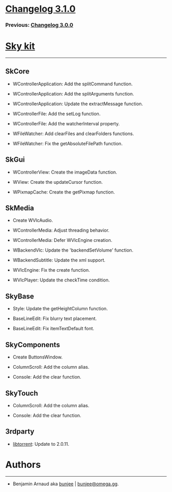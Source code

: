 # [Changelog 3.1.0](https://omega.gg/Sky/changes/2.1.0.html)

### Previous: [Changelog 3.0.0](3.0.0.html)

# [Sky kit](https://omega.gg/Sky)
---

## SkCore

- WControllerApplication: Add the splitCommand function.

- WControllerApplication: Add the splitArguments function.

- WControllerApplication: Update the extractMessage function.

- WControllerFile: Add the setLog function.

- WControllerFile: Add the watcherInterval property.

- WFileWatcher: Add clearFiles and clearFolders functions.

- WFileWatcher: Fix the getAbsoluteFilePath function.


## SkGui

- WControllerView: Create the imageData function.

- WView: Create the updateCursor function.

- WPixmapCache: Create the getPixmap function.


## SkMedia

- Create WVlcAudio.

- WControllerMedia: Adjust threading behavior.

- WControllerMedia: Defer WVlcEngine creation.

- WBackendVlc: Update the 'backendSetVolume' function.

- WBackendSubtitle: Update the xml support.

- WVlcEngine: Fix the create function.

- WVlcPlayer: Update the checkTime condition.


## SkyBase

- Style: Update the getHeightColumn function.

- BaseLineEdit: Fix blurry text placement.

- BaseLineEdit: Fix itemTextDefault font.


## SkyComponents

- Create ButtonsWindow.

- ColumnScroll: Add the column alias.

- Console: Add the clear function.


## SkyTouch

- ColumnScroll: Add the column alias.

- Console: Add the clear function.


## 3rdparty

- [libtorrent](https://github.com/arvidn/libtorrent): Update to 2.0.11.


# Authors
---

- Benjamin Arnaud aka [bunjee](https://bunjee.me) | <bunjee@omega.gg>.
